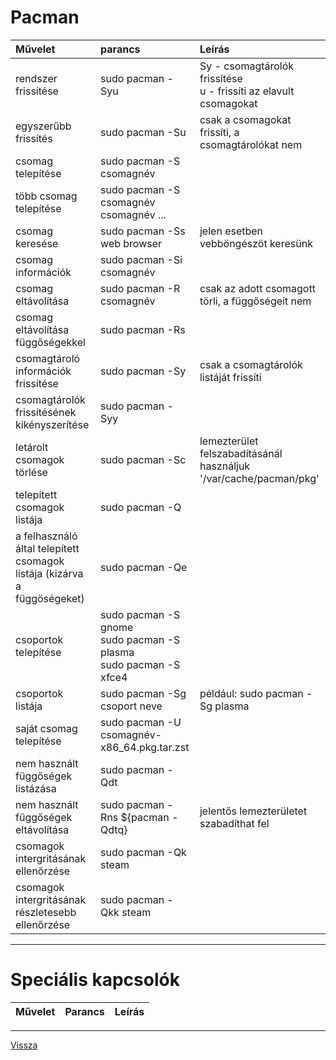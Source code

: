 # Pacman

| Művelet | parancs | Leírás |
| :------ | :------ | :----- |
| rendszer frissítése | sudo pacman -Syu | Sy - csomagtárolók frissítése<br/>u - frissíti az elavult csomagokat |
| egyszerűbb frissítés | sudo pacman -Su | csak a csomagokat frissíti, a csomagtárolókat nem |
| csomag telepítése | sudo pacman -S csomagnév |  |
| több csomag telepítése | sudo pacman -S csomagnév csomagnév ... |  |
| csomag keresése | sudo pacman -Ss web browser | jelen esetben vebböngészöt keresünk |
| csomag információk | sudo pacman -Si csomagnév |  |
| csomag eltávolítása | sudo pacman -R csomagnév | csak az adott csomagott törli, a függőségeit nem |
| csomag eltávolítása függőségekkel | sudo pacman -Rs |  |
| csomagtároló információk frissítése | sudo pacman -Sy | csak a csomagtárolók listáját frissíti |
| csomagtárolók frissítésének kikényszerítése | sudo pacman -Syy |  |
| letárolt csomagok törlése | sudo pacman -Sc | lemezterület felszabadításánál használjuk '/var/cache/pacman/pkg' |
| telepített csomagok listája | sudo pacman -Q |  |
| a felhasználó által telepített csomagok listája (kizárva a függöségeket) | sudo pacman -Qe |  |
| csoportok telepítése | sudo pacman -S gnome<br/>sudo pacman -S plasma<br/>sudo pacman -S xfce4<br/> |  |
| csoportok listája | sudo pacman -Sg csoport neve | például: sudo pacman -Sg plasma |
| saját csomag telepítése | sudo pacman -U csomagnév-x86_64.pkg.tar.zst |  |
| nem használt függőségek listázása | sudo pacman -Qdt |  |
| nem használt függőségek eltávolítása | sudo pacman -Rns ${pacman -Qdtq} | jelentős lemezterületet szabadíthat fel |
| csomagok intergritásának ellenőrzése | sudo pacman -Qk steam |  |
| csomagok intergritásának részletesebb ellenőrzése | sudo pacman -Qkk steam |  |

---

# Speciális kapcsolók

| Művelet | Parancs | Leírás |
| :------ | :------ | :----- |

---

[Vissza](../README.md)
